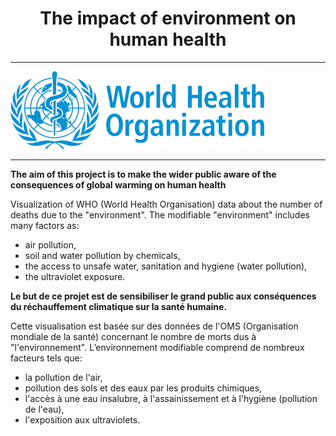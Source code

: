<center><h1>The impact of environment on human health </h1></center>

------

![](/img/WHO.png)

------



**The aim of this project is to make the wider public aware of the consequences of global warming on human health**

Visualization of WHO (World Health Organisation) data about the number of deaths due to the "environment". The modifiable "environment" includes many factors as: 

* air pollution,
* soil and water pollution by chemicals, 
* the access to unsafe water, sanitation and hygiene (water pollution), 
*  the ultraviolet exposure.



**Le but de ce projet est de sensibiliser le grand public aux conséquences du réchauffement climatique sur la santé humaine.**

Cette visualisation est basée sur des données de l'OMS (Organisation mondiale de la santé) concernant le nombre de morts dus à "l'environnement". L’environnement modifiable comprend de nombreux facteurs tels que:

- la pollution de l'air,
- pollution des sols et des eaux par les produits chimiques,
- l'accès à une eau insalubre, à l'assainissement et à l'hygiène (pollution de l'eau),
- l'exposition aux ultraviolets.
